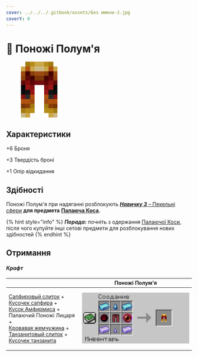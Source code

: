 ```yaml
---
cover: ../../../.gitbook/assets/Без имени-2.jpg
coverY: 0
---
```


# 👖 Поножі Полум'я

<figure><img src="../../../.gitbook/assets/flamos-leggings.png" alt=""><figcaption></figcaption></figure>

## Характеристики

\+6 Броня

\+3 Твердість броні

\+1 Опір відкидання

## Здібності

Поножі Полум'я при надяганні розблокують [_**Навичку 3**_ – Пекельні сфери](kosa-plameni/#sposobnosti) **для предмета** [**Палаюча Коса**](kosa-plameni/)**.**

{% hint style="info" %}
_**Порада**_**:** почніть з одержання [Палаючої Коси](kosa-plameni/), після чого купуйте інші сетові предмети для розблокування нових здібностей
{% endhint %}

## Отримання

#### _Крафт_

|                                                                                                                                                                                                                                                                                                                                                                                                                                                                                                                                                                                | Поножі Полум'я                                                               |
| ------------------------------------------------------------------------------------------------------------------------------------------------------------------------------------------------------------------------------------------------------------------------------------------------------------------------------------------------------------------------------------------------------------------------------------------------------------------------------------------------------------------------------------------------------------------------------ | ---------------------------------------------------------------------------- |
| <p><a href="../../materialy/metally-i-mineraly/sapfirovyi-slitok.md">Сапфировый слиток</a> +<br><a href="../../materialy/metally-i-mineraly/kusochek-sapfira.md">Кусочек сапфира</a> +<br><a href="../../materialy/amthirmis_lump.md">Кусок Амфирмиса</a> +<br>Палаючий Поножі Лицаря +<br><a href="../../materialy/blood_pearl_of_teleportation.md">Кровавая жемчужина</a> +<br><a href="../../materialy/metally-i-mineraly/tanzanitovyi-slitok.md">Танзанитовый слиток</a> +<br><a href="../../materialy/metally-i-mineraly/kusochek-tanzanita.md">Кусочек танзанита</a></p> | <img src="../../../.gitbook/assets/3.PNG" alt="Этап 1" data-size="original"> |
